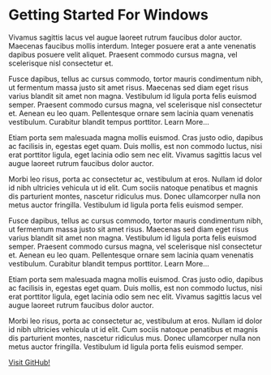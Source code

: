 # Getting Started For Windows

Vivamus sagittis lacus vel augue laoreet rutrum faucibus dolor auctor. Maecenas faucibus mollis interdum. Integer posuere erat a ante venenatis dapibus posuere velit aliquet. Praesent commodo cursus magna, vel scelerisque nisl consectetur et.

Fusce dapibus, tellus ac cursus commodo, tortor mauris condimentum nibh, ut fermentum massa justo sit amet risus. Maecenas sed diam eget risus varius blandit sit amet non magna. Vestibulum id ligula porta felis euismod semper. Praesent commodo cursus magna, vel scelerisque nisl consectetur et. Aenean eu leo quam. Pellentesque ornare sem lacinia quam venenatis vestibulum. Curabitur blandit tempus porttitor. Learn More...

Etiam porta sem malesuada magna mollis euismod. Cras justo odio, dapibus ac facilisis in, egestas eget quam. Duis mollis, est non commodo luctus, nisi erat porttitor ligula, eget lacinia odio sem nec elit. Vivamus sagittis lacus vel augue laoreet rutrum faucibus dolor auctor.

Morbi leo risus, porta ac consectetur ac, vestibulum at eros. Nullam id dolor id nibh ultricies vehicula ut id elit. Cum sociis natoque penatibus et magnis dis parturient montes, nascetur ridiculus mus. Donec ullamcorper nulla non metus auctor fringilla. Vestibulum id ligula porta felis euismod semper.

Fusce dapibus, tellus ac cursus commodo, tortor mauris condimentum nibh, ut fermentum massa justo sit amet risus. Maecenas sed diam eget risus varius blandit sit amet non magna. Vestibulum id ligula porta felis euismod semper. Praesent commodo cursus magna, vel scelerisque nisl consectetur et. Aenean eu leo quam. Pellentesque ornare sem lacinia quam venenatis vestibulum. Curabitur blandit tempus porttitor. Learn More...

Etiam porta sem malesuada magna mollis euismod. Cras justo odio, dapibus ac facilisis in, egestas eget quam. Duis mollis, est non commodo luctus, nisi erat porttitor ligula, eget lacinia odio sem nec elit. Vivamus sagittis lacus vel augue laoreet rutrum faucibus dolor auctor.

Morbi leo risus, porta ac consectetur ac, vestibulum at eros. Nullam id dolor id nibh ultricies vehicula ut id elit. Cum sociis natoque penatibus et magnis dis parturient montes, nascetur ridiculus mus. Donec ullamcorper nulla non metus auctor fringilla. Vestibulum id ligula porta felis euismod semper.



[Visit GitHub!](UseSecond)
